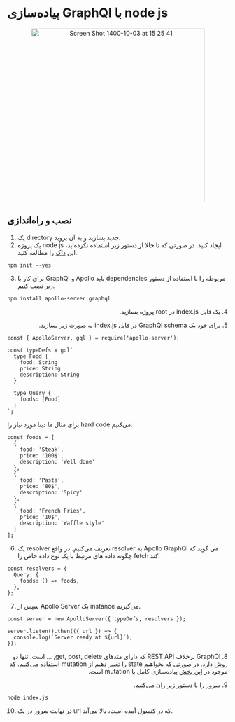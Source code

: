 # پیاده‌سازی GraphQl با node js
<p align="center" width="100%">
<img width="397" alt="Screen Shot 1400-10-03 at 15 25 41" src="https://user-images.githubusercontent.com/59199865/147351150-d6fd731c-9583-4b27-a7cd-bde53ef13727.png">
</p>

## نصب و راه‌اندازی 
1. یک directory جدید بسازید و به آن بروید.
2. یک پروژه node js ایجاد کنید. در صورتی که تا حالا از دستور زیر استفاده نکرده‌اید، این [داک](https://docs.npmjs.com/cli/v8/commands/npm-init) را مطالعه کنید.
```
npm init --yes
```
3. برای کار با GraphQl و Apollo باید dependencies مربوطه را با استفاده از دستور زیر نصب کنیم.
```
npm install apollo-server graphql
```
<p dir='rtl' align='right'>4. یک فایل index.js در root پروژه بسازید.</p>

<p dir='rtl' align='right'>5. برای خود یک GraphQl schema در فایل index.js به صورت زیر بسازید.</p>

```
const { ApolloServer, gql } = require('apollo-server');

const typeDefs = gql`
  type Food {
    food: String
    price: String
    description: String
  }

  type Query {
    foods: [Food]
  }
`;
```
برای مثال ما دیتا مورد نیاز را hard code می‌کنیم:
```
const foods = [
  {
    food: 'Steak',
    price: '100$',
    description: 'Well done'
  },
  {
    food: 'Pasta',
    price: '80$',
    description: 'Spicy'
  },
  {
    food: 'French Fries',
    price: '10$',
    description: 'Waffle style'
  }
];
```
6. یک resolver تعریف می‌کنیم. در واقع resolver به Apollo GraphQl می گوید که چگونه داده های مرتبط با یک نوع داده خاص را fetch کند.
```
const resolvers = {
  Query: {
    foods: () => foods,
  },
};
```
7. سپس از Apollo Server یک instance می‌گیریم.
```
const server = new ApolloServer({ typeDefs, resolvers });

server.listen().then(({ url }) => {
  console.log(`Server ready at ${url}`);
});
```
<p dir='rtl' align='right'>8. GraphQl برخلاف REST API که دارای متد‌های get, post, delete, ... است، تنها دو روش دارد. در صورتی که بخواهیم state را تغییر دهیم از mutation  استفاده می‌کنیم. کد موجود در <a href="./index.js">این بخش</a> پیاده‌سازی کامل با mutation است.</p>
<p dir='rtl' align='right'>9. سرور را با دستور زیر ران می‌کنیم.</p>

```
node index.js
```
10. در نهایت سرور در یک url که در کنسول آمده است، بالا می‌آید.


